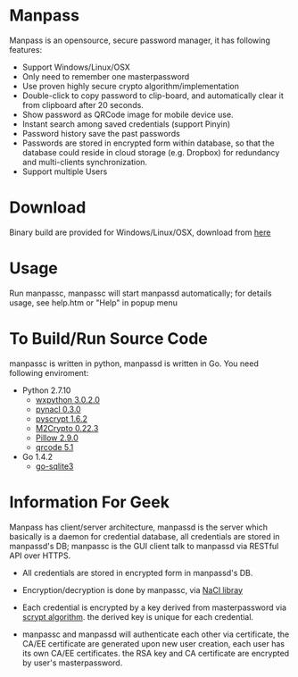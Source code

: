 # Manpass
Manpass is an opensource, secure password manager, it has following features:
*	Support Windows/Linux/OSX
* Only need to remember one masterpassword
*	Use proven highly secure crypto algorithm/implementation
*	Double-click to copy password to clip-board, and automatically clear it from clipboard after 20 seconds.
*	Show password as QRCode image for mobile device use.
*	Instant search among saved credentials (support Pinyin)
*	Password history save the past passwords
*	Passwords are stored in encrypted form within database, so that the database could reside in cloud storage (e.g. Dropbox) for redundancy and multi-clients synchronization.
*	Support multiple Users

# Download
Binary build are provided for Windows/Linux/OSX, download from [here](https://github.com/hujun-open/manpass/releases)

# Usage
Run manpassc, manpassc will start manpassd automatically; for details usage, see help.htm or "Help" in popup menu

# To Build/Run Source Code
manpassc is written in python, manpassd is written in Go.
You need following enviroment:
* Python 2.7.10
  * [wxpython 3.0.2.0](http://www.wxpython.org/)
  * [pynacl 0.3.0](https://github.com/pyca/pynacl)
  * [pyscrypt 1.6.2](https://github.com/ricmoo/pyscrypt)
  * [M2Crypto 0.22.3](https://github.com/martinpaljak/M2Crypto)
  * [Pillow 2.9.0](https://github.com/python-pillow/Pillow)
  * [qrcode 5.1](https://github.com/lincolnloop/python-qrcode)
* Go 1.4.2
  * [go-sqlite3](https://github.com/mattn/go-sqlite3)



# Information For Geek
Manpass has client/server architecture, manpassd is the server which basically is a daemon for credential database, all credentials are stored in manpassd's DB; manpassc is the GUI client talk to manpassd via RESTful API over HTTPS.

* All credentials are stored in encrypted form in manpassd's DB.

* Encryption/decryption is done by manpassc, via [NaCl libray](http://nacl.cr.yp.to/)

* Each credential is encrypted by a key derived from masterpassword via [scrypt algorithm](https://en.wikipedia.org/wiki/Scrypt). the derived key is unique for each credential.
* manpassc and manpassd will authenticate each other via certificate, the CA/EE certificate are generated upon new user creation, each user has its own CA/EE certificates.
the RSA key and CA certificate are encrypted by user's masterpassword.
